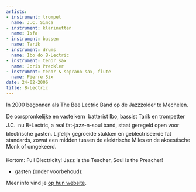 ```yaml
---
artists:
- instrument: trompet
  name: J.C. Simca
- instrument: klarinetten
  name: Isfa
- instrument: bassen
  name: Tarik
- instrument: drums
  name: Ibo do B-Lectric
- instrument: tenor sax
  name: Joris Preckler
- instrument: tenor & soprano sax, flute
  name: Pierre Six
date: 24-02-2006
title: B-Lectric
---
```

In 2000 begonnen als The Bee Lectric Band op de
Jazzzolder te Mechelen. 

De oorspronkelijke en vaste kern  batterist Ibo, bassist Tarik en trompetter J.C.  nu B-Lectric, a real fat-jazz-n-soul band, staat geregeld open voor blectrische gasten.
Lijfelijk gegroeide stukken en geblectriseerde fat standards, zowat een midden tussen de elektrische Miles en de akoestische Monk of omgekeerd. 

Kortom: Full Blectricity! Jazz is the Teacher, Soul is the Preacher! 

+ gasten (onder voorbehoud): 

Meer info vind je [op hun website](http://www.b-lectric.tk).